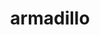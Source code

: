 ---
title: "armadillo"
layout: cache
categories: [package, develop]
meta: {"versions": ["12.8.3"], "compilers": ["gcc@=12.3.0"], "oss": ["ubuntu22.04"], "platforms": ["linux"], "targets": ["x86_64_v3"], "stacks": ["root", "tutorial"], "num_specs": 7, "num_specs_by_stack": {"root": 7, "tutorial": 7}}
spec_details: [{"hash": "y24xcpr4q45jrbmnvozxjvilmajrjn5b", "compiler": "gcc@=12.3.0", "versions": ["12.8.3"], "os": "ubuntu22.04", "platform": "linux", "target": "x86_64_v3", "variants": ["build_system=cmake", "build_type=Release", "generator=make", "~hdf5", "~ipo", "patches=59207b1"], "stacks": ["root", "tutorial"], "size": "-", "tarball": "https://binaries.spack.io/develop/build_cache/linux-ubuntu22.04-x86_64_v3/gcc-12.3.0/armadillo-12.8.3/linux-ubuntu22.04-x86_64_v3-gcc-12.3.0-armadillo-12.8.3-y24xcpr4q45jrbmnvozxjvilmajrjn5b.spack"}, {"hash": "4vaxgawy2synjvpch3r7fw5xk6jf5eid", "compiler": "gcc@=12.3.0", "versions": ["12.8.3"], "os": "ubuntu22.04", "platform": "linux", "target": "x86_64_v3", "variants": ["build_system=cmake", "build_type=Release", "generator=make", "~hdf5", "~ipo", "patches=59207b1"], "stacks": ["root", "tutorial"], "size": "-", "tarball": "https://binaries.spack.io/develop/build_cache/linux-ubuntu22.04-x86_64_v3/gcc-12.3.0/armadillo-12.8.3/linux-ubuntu22.04-x86_64_v3-gcc-12.3.0-armadillo-12.8.3-4vaxgawy2synjvpch3r7fw5xk6jf5eid.spack"}, {"hash": "rvs7dgs7bijteog4scr5fh3dsbb65uxb", "compiler": "gcc@=12.3.0", "versions": ["12.8.3"], "os": "ubuntu22.04", "platform": "linux", "target": "x86_64_v3", "variants": ["build_system=cmake", "build_type=Release", "generator=make", "~hdf5", "~ipo", "patches=59207b1"], "stacks": ["root", "tutorial"], "size": "-", "tarball": "https://binaries.spack.io/develop/build_cache/linux-ubuntu22.04-x86_64_v3/gcc-12.3.0/armadillo-12.8.3/linux-ubuntu22.04-x86_64_v3-gcc-12.3.0-armadillo-12.8.3-rvs7dgs7bijteog4scr5fh3dsbb65uxb.spack"}, {"hash": "zqd4774u4dvuqmunpbhfzua77w3vuqdk", "compiler": "gcc@=12.3.0", "versions": ["12.8.3"], "os": "ubuntu22.04", "platform": "linux", "target": "x86_64_v3", "variants": ["build_system=cmake", "build_type=Release", "generator=make", "~hdf5", "~ipo", "patches=59207b1"], "stacks": ["root", "tutorial"], "size": "-", "tarball": "https://binaries.spack.io/develop/build_cache/linux-ubuntu22.04-x86_64_v3/gcc-12.3.0/armadillo-12.8.3/linux-ubuntu22.04-x86_64_v3-gcc-12.3.0-armadillo-12.8.3-zqd4774u4dvuqmunpbhfzua77w3vuqdk.spack"}, {"hash": "swoiuenpmcc7rfmkulhghpfpaaaxrn5y", "compiler": "gcc@=12.3.0", "versions": ["12.8.3"], "os": "ubuntu22.04", "platform": "linux", "target": "x86_64_v3", "variants": ["build_system=cmake", "build_type=Release", "generator=make", "~hdf5", "~ipo", "patches=59207b1"], "stacks": ["root", "tutorial"], "size": "-", "tarball": "https://binaries.spack.io/develop/build_cache/linux-ubuntu22.04-x86_64_v3/gcc-12.3.0/armadillo-12.8.3/linux-ubuntu22.04-x86_64_v3-gcc-12.3.0-armadillo-12.8.3-swoiuenpmcc7rfmkulhghpfpaaaxrn5y.spack"}, {"hash": "aqnx22d24ewls2j4l7c6ctmayp4wlkyr", "compiler": "gcc@=12.3.0", "versions": ["12.8.3"], "os": "ubuntu22.04", "platform": "linux", "target": "x86_64_v3", "variants": ["build_system=cmake", "build_type=Release", "generator=make", "~hdf5", "~ipo", "patches=59207b1"], "stacks": ["root", "tutorial"], "size": "-", "tarball": "https://binaries.spack.io/develop/build_cache/linux-ubuntu22.04-x86_64_v3/gcc-12.3.0/armadillo-12.8.3/linux-ubuntu22.04-x86_64_v3-gcc-12.3.0-armadillo-12.8.3-aqnx22d24ewls2j4l7c6ctmayp4wlkyr.spack"}, {"hash": "vlp4zwu6ohobhoux57abrmkeelrjso57", "compiler": "gcc@=12.3.0", "versions": ["12.8.3"], "os": "ubuntu22.04", "platform": "linux", "target": "x86_64_v3", "variants": ["build_system=cmake", "build_type=Release", "generator=make", "~hdf5", "~ipo", "patches=59207b1"], "stacks": ["root", "tutorial"], "size": "-", "tarball": "https://binaries.spack.io/develop/build_cache/linux-ubuntu22.04-x86_64_v3/gcc-12.3.0/armadillo-12.8.3/linux-ubuntu22.04-x86_64_v3-gcc-12.3.0-armadillo-12.8.3-vlp4zwu6ohobhoux57abrmkeelrjso57.spack"}]
---